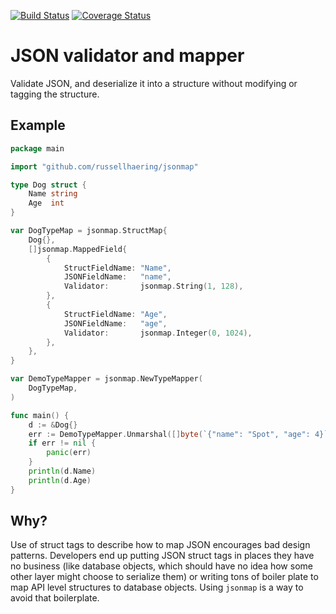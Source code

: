 [![Build Status](https://travis-ci.org/russellhaering/jsonmap.svg?branch=master)](https://travis-ci.org/russellhaering/jsonmap)
[![Coverage Status](https://coveralls.io/repos/russellhaering/jsonmap/badge.svg)](https://coveralls.io/r/russellhaering/jsonmap)

# JSON validator and mapper

Validate JSON, and deserialize it into a structure without modifying or tagging
the structure.

## Example

```go
package main

import "github.com/russellhaering/jsonmap"

type Dog struct {
	Name string
	Age  int
}

var DogTypeMap = jsonmap.StructMap{
	Dog{},
	[]jsonmap.MappedField{
		{
			StructFieldName: "Name",
			JSONFieldName:   "name",
			Validator:       jsonmap.String(1, 128),
		},
		{
			StructFieldName: "Age",
			JSONFieldName:   "age",
			Validator:       jsonmap.Integer(0, 1024),
		},
	},
}

var DemoTypeMapper = jsonmap.NewTypeMapper(
	DogTypeMap,
)

func main() {
	d := &Dog{}
	err := DemoTypeMapper.Unmarshal([]byte(`{"name": "Spot", "age": 4}`), d)
	if err != nil {
		panic(err)
	}
	println(d.Name)
	println(d.Age)
}
```
## Why?

Use of struct tags to describe how to map JSON encourages bad design patterns.
Developers end up putting JSON struct tags in places they have no business
(like database objects, which should have no idea how some other layer might
choose to serialize them) or writing tons of boiler plate to map API level
structures to database objects. Using `jsonmap` is a way to avoid that
boilerplate.
